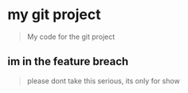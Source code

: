 # my git project

> My code for the git project

## im in the feature breach

> please dont take this serious, its only for show
